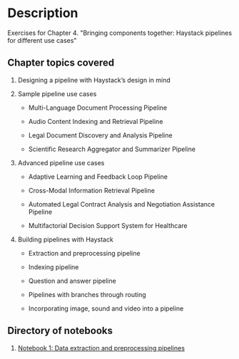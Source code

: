 # Description

Exercises for Chapter 4. "Bringing components together: Haystack pipelines for different use cases"

## Chapter topics covered

1. Designing a pipeline with Haystack’s design in mind 

2. Sample pipeline use cases 

    * Multi-Language Document Processing Pipeline 

    * Audio Content Indexing and Retrieval Pipeline 

    * Legal Document Discovery and Analysis Pipeline 

    * Scientific Research Aggregator and Summarizer Pipeline 
 
3. Advanced pipeline use cases 

    * Adaptive Learning and Feedback Loop Pipeline 

    * Cross-Modal Information Retrieval Pipeline 

    * Automated Legal Contract Analysis and Negotiation Assistance Pipeline 

    * Multifactorial Decision Support System for Healthcare 

4. Building pipelines with Haystack  

    * Extraction and preprocessing pipeline 

    * Indexing pipeline 

    * Question and answer pipeline 

    * Pipelines with branches through routing 

    * Incorporating image, sound and video into a pipeline 

## Directory of notebooks

1. [Notebook 1: Data extraction and preprocessing pipelines](./jupyter-notebooks/data-extraction-preprocessing-pipelines.ipynb)